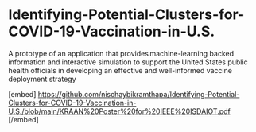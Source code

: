 # Identifying-Potential-Clusters-for-COVID-19-Vaccination-in-U.S.
A prototype of an application that provides machine-learning backed information and interactive simulation to support the United States public health officials in developing an effective and well-informed vaccine deployment strategy

 [embed] https://github.com/nischaybikramthapa/Identifying-Potential-Clusters-for-COVID-19-Vaccination-in-U.S./blob/main/KRAAN%20Poster%20for%20IEEE%20ISDAIOT.pdf [/embed]
